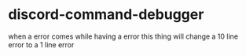 # discord-command-debugger
when a error comes while having a error this thing will change a 10 line error to a 1 line error 
